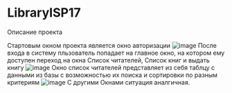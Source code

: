 # LibraryISP17
Описание проекта

Стартовым окном проекта является окно авторизации
![image](https://user-images.githubusercontent.com/56836526/154622011-9ee8278d-9b74-4aa6-bcd5-e258e0129ec1.png)
После входа в систему пльзователь попадает на главное окно, на котором ему доступен переход на окна Список читателей, Список книг и выдать книгу
![image](https://user-images.githubusercontent.com/56836526/154622155-92801548-e439-4a80-a5dd-8f48a3b5e16a.png)
Окно список читателей представляет из себя таблцу с данными из базы с возможностью их поиска и сортировки по разным критериям
![image](https://user-images.githubusercontent.com/56836526/154622277-71eb1dea-006d-4090-bd45-17846a6c7111.png)
С другими Окнами ситуация аналгичная. 
